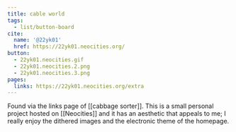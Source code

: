 ```yaml
---
title: cable world
tags:
  - list/button-board
cite:
  name: '@22yk01'
  href: https://22yk01.neocities.org/
button:
  - 22yk01.neocities.gif
  - 22yk01.neocities.2.png
  - 22yk01.neocities.3.png
pages:
  links: https://22yk01.neocities.org/extra
---
```


Found via the links page of [[cabbage sorter]]. This is a small personal project hosted on [[Neocities]] and it has an aesthetic that appeals to me; I really enjoy the dithered images and the electronic theme of the homepage.
